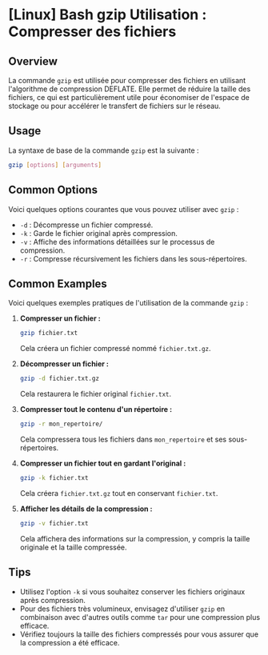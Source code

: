 # [Linux] Bash gzip Utilisation : Compresser des fichiers

## Overview
La commande `gzip` est utilisée pour compresser des fichiers en utilisant l'algorithme de compression DEFLATE. Elle permet de réduire la taille des fichiers, ce qui est particulièrement utile pour économiser de l'espace de stockage ou pour accélérer le transfert de fichiers sur le réseau.

## Usage
La syntaxe de base de la commande `gzip` est la suivante :

```bash
gzip [options] [arguments]
```

## Common Options
Voici quelques options courantes que vous pouvez utiliser avec `gzip` :

- `-d` : Décompresse un fichier compressé.
- `-k` : Garde le fichier original après compression.
- `-v` : Affiche des informations détaillées sur le processus de compression.
- `-r` : Compresse récursivement les fichiers dans les sous-répertoires.

## Common Examples
Voici quelques exemples pratiques de l'utilisation de la commande `gzip` :

1. **Compresser un fichier :**
   ```bash
   gzip fichier.txt
   ```
   Cela créera un fichier compressé nommé `fichier.txt.gz`.

2. **Décompresser un fichier :**
   ```bash
   gzip -d fichier.txt.gz
   ```
   Cela restaurera le fichier original `fichier.txt`.

3. **Compresser tout le contenu d'un répertoire :**
   ```bash
   gzip -r mon_repertoire/
   ```
   Cela compressera tous les fichiers dans `mon_repertoire` et ses sous-répertoires.

4. **Compresser un fichier tout en gardant l'original :**
   ```bash
   gzip -k fichier.txt
   ```
   Cela créera `fichier.txt.gz` tout en conservant `fichier.txt`.

5. **Afficher les détails de la compression :**
   ```bash
   gzip -v fichier.txt
   ```
   Cela affichera des informations sur la compression, y compris la taille originale et la taille compressée.

## Tips
- Utilisez l'option `-k` si vous souhaitez conserver les fichiers originaux après compression.
- Pour des fichiers très volumineux, envisagez d'utiliser `gzip` en combinaison avec d'autres outils comme `tar` pour une compression plus efficace.
- Vérifiez toujours la taille des fichiers compressés pour vous assurer que la compression a été efficace.